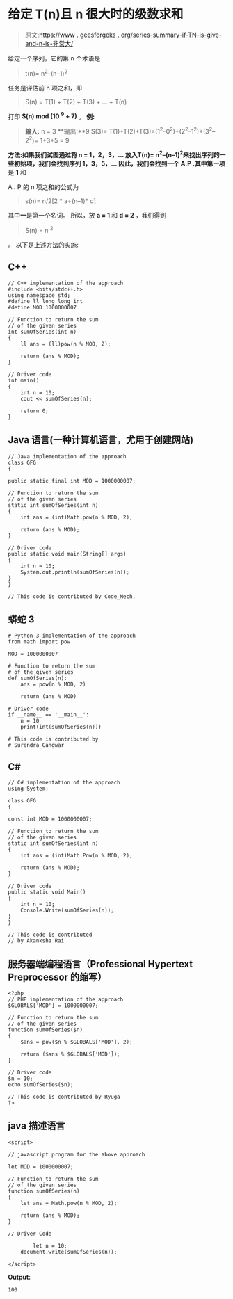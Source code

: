 # 给定 T(n)且 n 很大时的级数求和

> 原文:[https://www . geesforgeks . org/series-summary-if-TN-is-give-and-n-is-非常大/](https://www.geeksforgeeks.org/series-summation-if-tn-is-given-and-n-is-very-large/)

给定一个序列，它的第 n 个术语是

> t(n)= n<sup>2</sup>–(n–1)<sup>2</sup>

任务是评估前 n 项之和，即

> S(n) = T(1) + T(2) + T(3) + … + T(n)

打印 **S(n) mod (10 <sup>9</sup> + 7)** 。
**例:**

> **输入:** n = 3
> **输出:**9
> S(3)= T(1)+T(2)+T(3)=(1<sup>2</sup>–0<sup>2</sup>)+(2<sup>2</sup>–1<sup>2</sup>)+(3<sup>2</sup>–2<sup>2</sup>)= 1+3+5 = 9

**方法:**如果我们试图通过将 **n = 1，2，3，…** 放入**T(n)= n<sup>2</sup>–(n–1)<sup>2</sup>**来找出序列的一些初始项，我们会找到序列 **1，3，5，…**
因此，我们会找到一个 A.P .其中**第一项**是 **1** 和

A . P 的 n 项之和的公式为

> s(n)= n/2[2 * a+(n–1)* d]

其中**一**是第一个名词。
所以，放 **a = 1** 和 **d = 2** ，我们得到

> S(n) = n <sup>2</sup>

。
以下是上述方法的实施:

## C++

```
// C++ implementation of the approach
#include <bits/stdc++.h>
using namespace std;
#define ll long long int
#define MOD 1000000007

// Function to return the sum
// of the given series
int sumOfSeries(int n)
{
    ll ans = (ll)pow(n % MOD, 2);

    return (ans % MOD);
}

// Driver code
int main()
{
    int n = 10;
    cout << sumOfSeries(n);

    return 0;
}
```

## Java 语言(一种计算机语言，尤用于创建网站)

```
// Java implementation of the approach
class GFG
{

public static final int MOD = 1000000007;

// Function to return the sum
// of the given series
static int sumOfSeries(int n)
{
    int ans = (int)Math.pow(n % MOD, 2);

    return (ans % MOD);
}

// Driver code
public static void main(String[] args)
{
    int n = 10;
    System.out.println(sumOfSeries(n));
}
}

// This code is contributed by Code_Mech.
```

## 蟒蛇 3

```
# Python 3 implementation of the approach
from math import pow

MOD = 1000000007

# Function to return the sum
# of the given series
def sumOfSeries(n):
    ans = pow(n % MOD, 2)

    return (ans % MOD)

# Driver code
if __name__ == '__main__':
    n = 10
    print(int(sumOfSeries(n)))

# This code is contributed by
# Surendra_Gangwar
```

## C#

```
// C# implementation of the approach
using System;

class GFG
{

const int MOD = 1000000007;

// Function to return the sum
// of the given series
static int sumOfSeries(int n)
{
    int ans = (int)Math.Pow(n % MOD, 2);

    return (ans % MOD);
}

// Driver code
public static void Main()
{
    int n = 10;
    Console.Write(sumOfSeries(n));
}
}

// This code is contributed
// by Akanksha Rai
```

## 服务器端编程语言（Professional Hypertext Preprocessor 的缩写）

```
<?php
// PHP implementation of the approach
$GLOBALS['MOD'] = 1000000007;

// Function to return the sum
// of the given series
function sumOfSeries($n)
{
    $ans = pow($n % $GLOBALS['MOD'], 2);

    return ($ans % $GLOBALS['MOD']);
}

// Driver code
$n = 10;
echo sumOfSeries($n);

// This code is contributed by Ryuga
?>
```

## java 描述语言

```
<script>

// javascript program for the above approach

let MOD = 1000000007;

// Function to return the sum
// of the given series
function sumOfSeries(n)
{
    let ans = Math.pow(n % MOD, 2);

    return (ans % MOD);
}

// Driver Code

        let n = 10;
    document.write(sumOfSeries(n));

</script>
```

**Output:** 

```
100
```